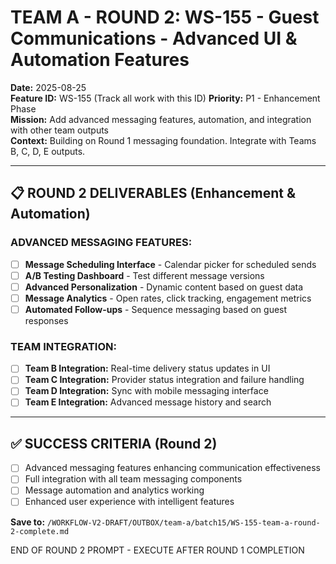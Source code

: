 # TEAM A - ROUND 2: WS-155 - Guest Communications - Advanced UI & Automation Features

**Date:** 2025-08-25  
**Feature ID:** WS-155 (Track all work with this ID)
**Priority:** P1 - Enhancement Phase  
**Mission:** Add advanced messaging features, automation, and integration with other team outputs  
**Context:** Building on Round 1 messaging foundation. Integrate with Teams B, C, D, E outputs.

---

## 📋 ROUND 2 DELIVERABLES (Enhancement & Automation)

### **ADVANCED MESSAGING FEATURES:**
- [ ] **Message Scheduling Interface** - Calendar picker for scheduled sends
- [ ] **A/B Testing Dashboard** - Test different message versions  
- [ ] **Advanced Personalization** - Dynamic content based on guest data
- [ ] **Message Analytics** - Open rates, click tracking, engagement metrics
- [ ] **Automated Follow-ups** - Sequence messaging based on guest responses

### **TEAM INTEGRATION:**
- [ ] **Team B Integration:** Real-time delivery status updates in UI
- [ ] **Team C Integration:** Provider status integration and failure handling
- [ ] **Team D Integration:** Sync with mobile messaging interface
- [ ] **Team E Integration:** Advanced message history and search

---

## ✅ SUCCESS CRITERIA (Round 2)
- [ ] Advanced messaging features enhancing communication effectiveness
- [ ] Full integration with all team messaging components
- [ ] Message automation and analytics working
- [ ] Enhanced user experience with intelligent features

**Save to:** `/WORKFLOW-V2-DRAFT/OUTBOX/team-a/batch15/WS-155-team-a-round-2-complete.md`

END OF ROUND 2 PROMPT - EXECUTE AFTER ROUND 1 COMPLETION